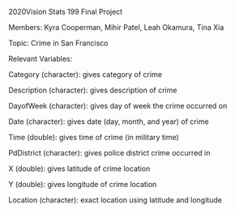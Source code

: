 2020Vision Stats 199 Final Project 

Members: Kyra Cooperman, Mihir Patel, Leah Okamura, Tina Xia

Topic: Crime in San Francisco 

Relevant Variables:

Category (character): gives category of crime

Description (character): gives description of crime

DayofWeek (character): gives day of week the crime occurred on

Date (character): gives date (day, month, and year) of crime

Time (double): gives time of crime (in military time)

PdDistrict (character): gives police district crime occurred in

X (double): gives latitude of crime location

Y (double): gives longitude of crime location

Location (character): exact location using latitude and longitude

